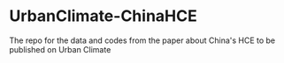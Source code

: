 # UrbanClimate-ChinaHCE
The repo for the data and codes from the paper about China's HCE to be published on Urban Climate
